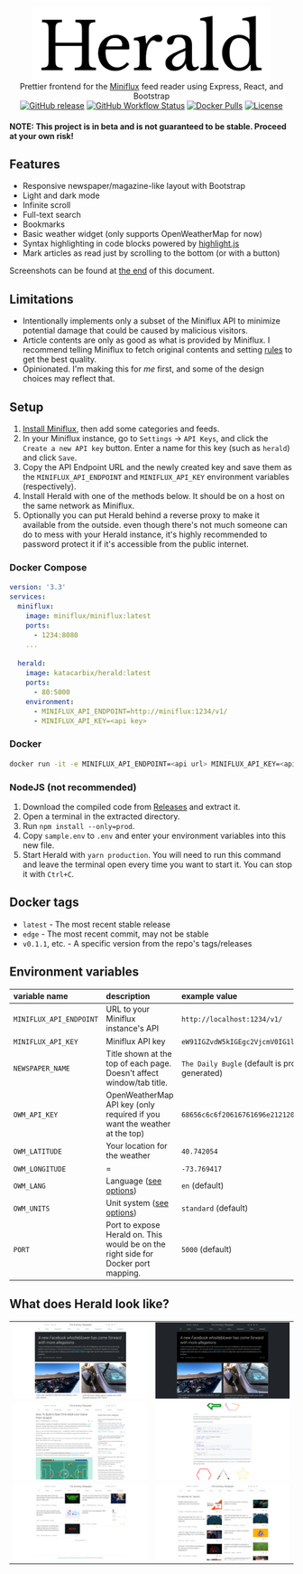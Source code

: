 <div align="center">
  <img src="img/wordmark.svg" height=128 alt="Herald logo"><br>
  Prettier frontend for the <a href="https://miniflux.app/index.html">Miniflux</a> feed reader using Express, React, and Bootstrap<br>
  <a href="https://github.com/katacarbix/herald/releases"><img alt="GitHub release" src="https://img.shields.io/github/v/release/katacarbix/herald"></a>
  <a href="https://github.com/katacarbix/herald/actions"><img alt="GitHub Workflow Status" src="https://img.shields.io/github/workflow/status/katacarbix/herald/Publish%20Docker%20image%20on%20git-push"></a>
  <a href="https://hub.docker.com/repository/docker/katacarbix/herald"><img alt="Docker Pulls" src="https://img.shields.io/docker/pulls/katacarbix/herald"></a>
  <a href="LICENSE"><img alt="License" src="https://img.shields.io/github/license/katacarbix/herald"></a>
</div>

#### NOTE: This project is in beta and is not guaranteed to be stable. Proceed at your own risk!

## Features
- Responsive newspaper/magazine-like layout with Bootstrap
- Light and dark mode
- Infinite scroll
- Full-text search
- Bookmarks
- Basic weather widget (only supports OpenWeatherMap for now)
- Syntax highlighting in code blocks powered by [highlight.js](https://highlightjs.org/)
- Mark articles as read just by scrolling to the bottom (or with a button)

Screenshots can be found at [the end](#what-does-herald-look-like) of this document.

## Limitations
- Intentionally implements only a subset of the Miniflux API to minimize potential damage that could be caused by malicious visitors.
- Article contents are only as good as what is provided by Miniflux. I recommend telling Miniflux to fetch original contents and setting [rules](https://miniflux.app/docs/rules.html) to get the best quality.
- Opinionated. I'm making this for *me* first, and some of the design choices may reflect that.

## Setup
1. [Install Miniflux](https://miniflux.app/docs/installation.html), then add some categories and feeds.
2. In your Miniflux instance, go to `Settings` -> `API Keys`, and click the `Create a new API key` button. Enter a name for this key (such as `herald`) and click `Save`.
3. Copy the API Endpoint URL and the newly created key and save them as the `MINIFLUX_API_ENDPOINT` and `MINIFLUX_API_KEY` environment variables (respectively).
4. Install Herald with one of the methods below. It should be on a host on the same network as Miniflux.
5. Optionally you can put Herald behind a reverse proxy to make it available from the outside. even though there's not much someone can do to mess with your Herald instance, it's highly recommended to password protect it if it's accessible from the public internet.

### Docker Compose
```yaml
version: '3.3'
services:
  miniflux:
    image: miniflux/miniflux:latest
    ports:
      - 1234:8080
    ...
  
  herald:
    image: katacarbix/herald:latest
    ports:
      - 80:5000
    environment:
      - MINIFLUX_API_ENDPOINT=http://miniflux:1234/v1/
      - MINIFLUX_API_KEY=<api key>
```

### Docker
```sh
docker run -it -e MINIFLUX_API_ENDPOINT=<api url> MINIFLUX_API_KEY=<api key> -p 80:5000 katacarbix/herald:latest
```

### NodeJS (not recommended)
1. Download the compiled code from [Releases](https://github.com/katacarbix/herald/releases) and extract it.
2. Open a terminal in the extracted directory.
3. Run `npm install --only=prod`.
4. Copy `sample.env` to `.env` and enter your environment variables into this new file.
5. Start Herald with `yarn production`. You will need to run this command and leave the terminal open every time you want to start it. You can stop it with `Ctrl+C`.

## Docker tags
- `latest` - The most recent stable release
- `edge` - The most recent commit, may not be stable
- `v0.1.1`, etc. - A specific version from the repo's tags/releases

## Environment variables
| variable name           | description                                                                        | example value                                         |
|:------------------------|:-----------------------------------------------------------------------------------|:------------------------------------------------------|
| `MINIFLUX_API_ENDPOINT` | URL to your Miniflux instance's API                                                | `http://localhost:1234/v1/`                           |
| `MINIFLUX_API_KEY`      | Miniflux API key                                                                   | `eW91IGZvdW5kIGEgc2VjcmV0IG1lc3NhZ2UhISEgOkQ=`        |
| `NEWSPAPER_NAME`        | Title shown at the top of each page. Doesn't affect window/tab title.              | `The Daily Bugle` (default is procedurally generated) |
| `OWM_API_KEY`           | OpenWeatherMap API key (only required if you want the weather at the top)          | `68656c6c6f20616761696e2121203a44`                    |
| `OWM_LATITUDE`          | Your location for the weather                                                      | `40.742054`                                           |
| `OWM_LONGITUDE`         | =                                                                                  | `-73.769417`                                          |
| `OWM_LANG`              | Language ([see options](https://openweathermap.org/current#multi))                 | `en` (default)                                        |
| `OWM_UNITS`             | Unit system ([see options](https://openweathermap.org/current#data))               | `standard` (default)                                  |
| `PORT`                  | Port to expose Herald on. This would be on the right side for Docker port mapping. | `5000` (default)                                      |

## What does Herald look like?
|                                                       |                                                          |
|:-----------------------------------------------------:|:--------------------------------------------------------:|
| ![Front page (light)](img/screenshots/frontpage.png)  | ![Front page (dark)](img/screenshots/frontpage-dark.png) |
| ![Single article](img/screenshots/single-article.png) |       ![Code block](img/screenshots/codeblock.png)       |
|      ![Bookmarks](img/screenshots/bookmarks.png)      |      ![Search results](img/screenshots/search.png)       |
